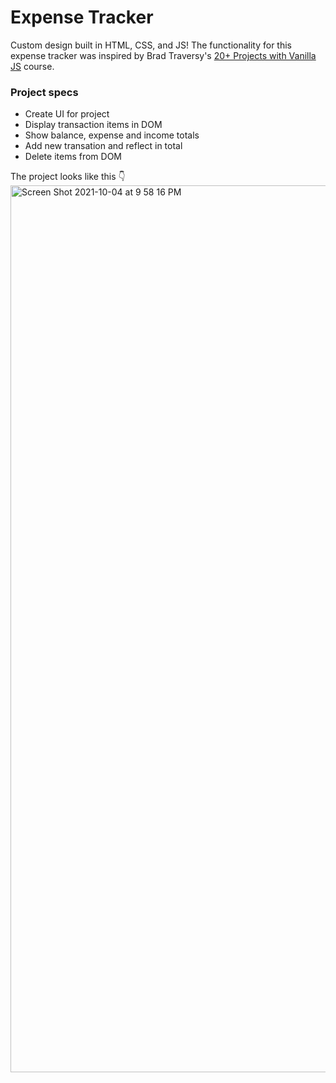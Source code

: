 # Expense Tracker
Custom design built in HTML, CSS, and JS! The functionality for this expense tracker was inspired by Brad Traversy's [20+ Projects with Vanilla JS](https://www.udemy.com/course/web-projects-with-vanilla-javascript/?referralCode=F9B7C7FED834F91ADE75) course.

### Project specs
- Create UI for project
- Display transaction items in DOM
- Show balance, expense and income totals
- Add new transation and reflect in total
- Delete items from DOM

The project looks like this 👇
<img width="1419" alt="Screen Shot 2021-10-04 at 9 58 16 PM" src="https://user-images.githubusercontent.com/66145951/135958337-9656bad4-462b-44de-a3d5-c26d470d6373.png">

